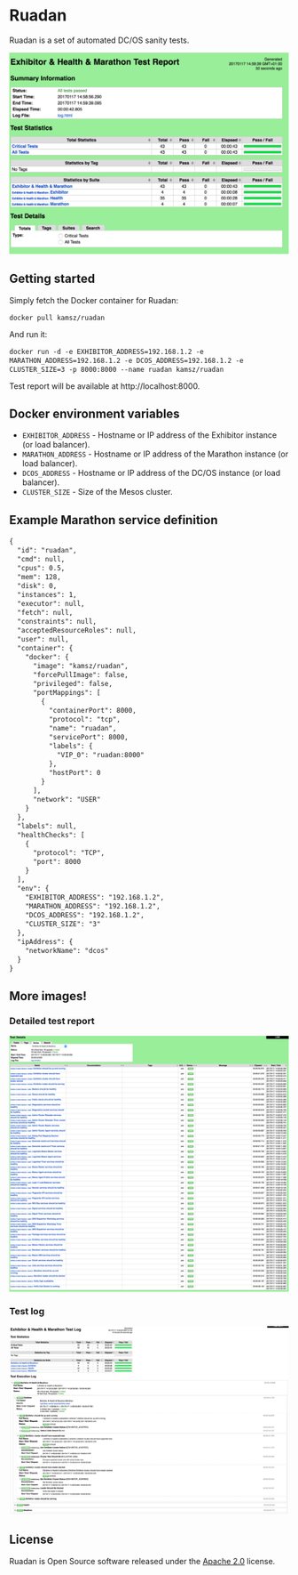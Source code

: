 # Ruadan

Ruadan is a set of automated DC/OS sanity tests.

![Test report](images/main.png)

## Getting started

Simply fetch the Docker container for Ruadan:

```
docker pull kamsz/ruadan
```

And run it:

```
docker run -d -e EXHIBITOR_ADDRESS=192.168.1.2 -e MARATHON_ADDRESS=192.168.1.2 -e DCOS_ADDRESS=192.168.1.2 -e CLUSTER_SIZE=3 -p 8000:8000 --name ruadan kamsz/ruadan
```

Test report will be available at http://localhost:8000.

## Docker environment variables

* `EXHIBITOR_ADDRESS` - Hostname or IP address of the Exhibitor instance (or load balancer).
* `MARATHON_ADDRESS` - Hostname or IP address of the Marathon instance (or load balancer).
* `DCOS_ADDRESS` - Hostname or IP address of the DC/OS instance (or load balancer).
* `CLUSTER_SIZE` - Size of the Mesos cluster.

## Example Marathon service definition

```
{
  "id": "ruadan",
  "cmd": null,
  "cpus": 0.5,
  "mem": 128,
  "disk": 0,
  "instances": 1,
  "executor": null,
  "fetch": null,
  "constraints": null,
  "acceptedResourceRoles": null,
  "user": null,
  "container": {
    "docker": {
      "image": "kamsz/ruadan",
      "forcePullImage": false,
      "privileged": false,
      "portMappings": [
        {
          "containerPort": 8000,
          "protocol": "tcp",
          "name": "ruadan",
          "servicePort": 8000,
          "labels": {
            "VIP_0": "ruadan:8000"
          },
          "hostPort": 0
        }
      ],
      "network": "USER"
    }
  },
  "labels": null,
  "healthChecks": [
    {
      "protocol": "TCP",
      "port": 8000
    }
  ],
  "env": {
    "EXHIBITOR_ADDRESS": "192.168.1.2",
    "MARATHON_ADDRESS": "192.168.1.2",
    "DCOS_ADDRESS": "192.168.1.2",
    "CLUSTER_SIZE": "3"
  },
  "ipAddress": {
    "networkName": "dcos"
  }
}
```

## More images!

### Detailed test report

![Detailed test report](images/detailed.png)

### Test log

![Test log](images/log.png)

## License

Ruadan is Open Source software released under the [Apache 2.0](LICENSE) license.
